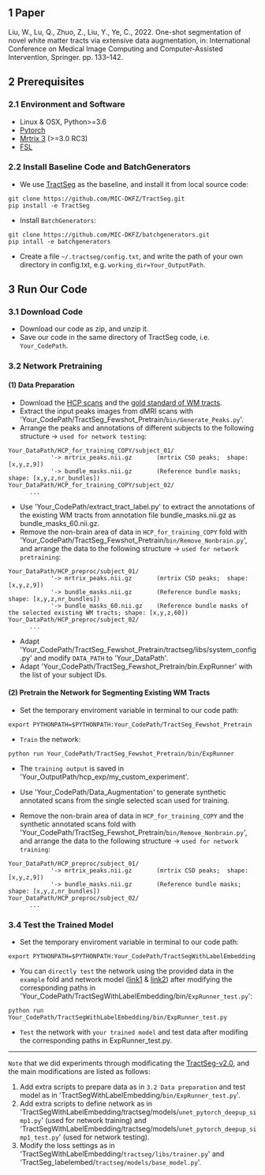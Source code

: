 ## 1 Paper
Liu, W., Lu, Q., Zhuo, Z., Liu, Y., Ye, C., 2022. One-shot segmentation of novel white matter tracts via extensive data augmentation, in: International Conference on Medical Image Computing and Computer-Assisted Intervention, Springer. pp. 133–142.


## 2 Prerequisites
### 2.1 Environment and Software
* Linux & OSX, Python>=3.6
* [Pytorch](https://pytorch.org/)
* [Mrtrix 3](https://mrtrix.readthedocs.io/en/latest/installation/build_from_source.html) (>=3.0 RC3)
* [FSL](https://fsl.fmrib.ox.ac.uk/fsl/fslwiki/FslInstallation) 
### 2.2 Install Baseline Code and BatchGenerators
* We use [TractSeg](https://github.com/MIC-DKFZ/TractSeg/) as the baseline, and install it from local source code:
```
git clone https://github.com/MIC-DKFZ/TractSeg.git
pip install -e TractSeg
```
* Install `BatchGenerators`:
```
git clone https://github.com/MIC-DKFZ/batchgenerators.git
pip intall -e batchgenerators
```
* Create a file `~/.tractseg/config.txt`, and write the path of your own directory in config.txt, e.g. `working_dir=Your_OutputPath`.


## 3 Run Our Code
### 3.1 Download Code
* Download our code as zip, and unzip it.
* Save our code in the same directory of TractSeg code, i.e. `Your_CodePath`.
### 3.2 Network Pretraining
#### (1) Data Preparation
* Download the [HCP scans](https://db.humanconnectome.org) and the [gold standard of WM tracts](https://db.humanconnectome.org).
* Extract the input peaks images from dMRI scans with 'Your_CodePath/TractSeg_Fewshot_Pretrain/`bin/Generate_Peaks.py`'.
* Arrange the peaks and annotations of different subjects to the following structure -> `used for network testing`:
```
Your_DataPath/HCP_for_training_COPY/subject_01/
            '-> mrtrix_peaks.nii.gz       (mrtrix CSD peaks;  shape: [x,y,z,9])
            '-> bundle_masks.nii.gz       (Reference bundle masks; shape: [x,y,z,nr_bundles])
Your_DataPath/HCP_for_training_COPY/subject_02/
      ...
```
* Use 'Your_CodePath/extract_tract_label.py' to extract the annotations of the existing WM tracts from annotation file bundle_masks.nii.gz as bundle_masks_60.nii.gz.
* Remove the non-brain area of data in `HCP_for_training_COPY` fold with 'Your_CodePath/TractSeg_Fewshot_Pretrain/`bin/Remove_Nonbrain.py`', and arrange the data to the following structure -> `used for network pretraining`:
```
Your_DataPath/HCP_preproc/subject_01/
            '-> mrtrix_peaks.nii.gz       (mrtrix CSD peaks;  shape: [x,y,z,9])
            '-> bundle_masks.nii.gz       (Reference bundle masks; shape: [x,y,z,nr_bundles])
            '-> bundle_masks_60.nii.gz    (Reference bundle masks of the selected existing WM tracts; shape: [x,y,z,60])
Your_DataPath/HCP_preproc/subject_02/
      ...
```
* Adapt 'Your_CodePath/TractSeg_Fewshot_Pretrain/tractseg/libs/system_config.py' and modify `DATA_PATH` to 'Your_DataPath'.
* Adapt 'Your_CodePath/TractSeg_Fewshot_Pretrain/bin.ExpRunner' with the list of your subject IDs.
#### (2) Pretrain the Network for Segmenting Existing WM Tracts
* Set the temporary enviroment variable in terminal to our code path:
```
export PYTHONPATH=$PYTHONPATH:Your_CodePath/TractSeg_Fewshot_Pretrain
```
* `Train` the network:
```
python run Your_CodePath/TractSeg_Fewshot_Pretrain/bin/ExpRunner
```
* The `training output` is saved in 'Your_OutputPath/hcp_exp/my_custom_experiment'.








* Use 'Your_CodePath/Data_Augmentation' to generate synthetic annotated scans from the single selected scan used for training.
* Remove the non-brain area of data in `HCP_for_training_COPY` and the synthetic annotated scans fold with 'Your_CodePath/TractSeg_Fewshot_Pretrain/`bin/Remove_Nonbrain.py`', and arrange the data to the following structure -> `used for network training`:
```
Your_DataPath/HCP_preproc/subject_01/
            '-> mrtrix_peaks.nii.gz       (mrtrix CSD peaks;  shape: [x,y,z,9])
            '-> bundle_masks.nii.gz       (Reference bundle masks; shape: [x,y,z,nr_bundles])
Your_DataPath/HCP_preproc/subject_02/
      ...
```



### 3.4 Test the Trained Model
* Set the temporary enviroment variable in terminal to our code path:
```
export PYTHONPATH=$PYTHONPATH:Your_CodePath/TractSegWithLabelEmbedding
```
* You can `directly test` the network using the provided data in the `example` fold and network model ([link1](https://drive.google.com/file/d/1O-DPM0vBV5Z58Bqt0_dC0kzqeThjSTjV/view?usp=sharing) & [link2](https://pan.baidu.com/s/1EjvdWTomN6D3inC7wrSpaw?pwd=5gv3)) after modifying the corresponding paths in 'Your_CodePath/TractSegWithLabelEmbedding/bin/`ExpRunner_test.py`':
```
python run Your_CodePath/TractSegWithLabelEmbedding/bin/ExpRunner_test.py
```
* `Test` the network with `your trained model` and test data after modifing the corresponding paths in ExpRunner_test.py.


---
`Note` that we did experiments through modificating the [TractSeg-v2.0](https://github.com/MIC-DKFZ/TractSeg/releases/tag/v2.0), and the main modifications are listed as follows:<br>
1) Add extra scripts to prepare data as in `3.2 Data preparation` and test model as in 'TractSegWithLabelEmbedding/`bin/ExpRunner_test.py`'. <br>
2) Add extra scripts to define network as in 'TractSegWithLabelEmbedding/tractseg/models/`unet_pytorch_deepup_simp1.py`' (used for network training) and 'TractSegWithLabelEmbedding/tractseg/models/`unet_pytorch_deepup_simp1_test.py`' (used for network testing). <br>
3) Modify the loss settings as in 'TractSegWithLabelEmbedding/`tractseg/libs/trainer.py`' and 'TractSeg_labelembed/`tractseg/models/base_model.py`'.












